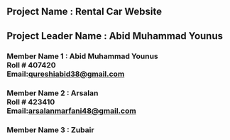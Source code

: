 ## Project Name : Rental Car Website
## Project Leader Name : Abid Muhammad Younus
### Member Name 1 : Abid Muhammad Younus <br> Roll # 407420  <br> Email:qureshiabid38@gmail.com
### Member Name 2 : Arsalan  <br> Roll # 423410 <br> Email:arsalanmarfani48@gmail.com  
### Member Name 3 : Zubair    
